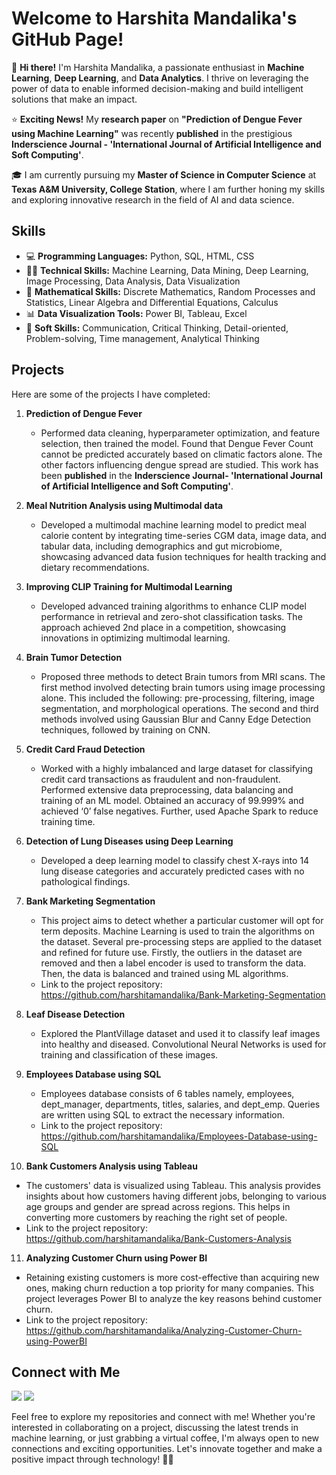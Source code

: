 # Welcome to Harshita Mandalika's GitHub Page!

👋 **Hi there!** I'm Harshita Mandalika, a passionate enthusiast in **Machine Learning**, **Deep Learning**, and **Data Analytics**. I thrive on leveraging the power of data to enable informed decision-making and build intelligent solutions that make an impact.

⭐ **Exciting News!** My **research paper** on **"Prediction of Dengue Fever using Machine Learning"** was recently **published** in the prestigious **Inderscience Journal - 'International Journal of Artificial Intelligence and Soft Computing'**.

🎓 I am currently pursuing my **Master of Science in Computer Science** at **Texas A&M University, College Station**, where I am further honing my skills and exploring innovative research in the field of AI and data science.

## Skills

- 💻 **Programming Languages:** Python, SQL, HTML, CSS
- 👩‍💻 **Technical Skills:** Machine Learning, Data Mining, Deep Learning, Image Processing, Data Analysis, Data Visualization
- 🟰 **Mathematical Skills:** Discrete Mathematics, Random Processes and Statistics, Linear Algebra and Differential Equations, Calculus
- 📊 **Data Visualization Tools:** Power BI, Tableau, Excel
- 🌈 **Soft Skills:**  Communication, Critical Thinking, Detail-oriented, Problem-solving, Time management, Analytical Thinking

## Projects

Here are some of the projects I have completed:

1. **Prediction of Dengue Fever**
   - Performed data cleaning, hyperparameter optimization, and feature selection, then trained the model. Found that Dengue Fever Count cannot be predicted accurately based on climatic factors alone. The other factors influencing dengue spread are studied. This work has been **published** in the **Inderscience Journal- 'International Journal of Artificial Intelligence and Soft Computing'**.

2. **Meal Nutrition Analysis using Multimodal data**
   -  Developed a multimodal machine learning model to predict meal calorie content by integrating time-series CGM data, image data, and tabular data, including demographics and gut microbiome, showcasing advanced data fusion techniques for health tracking and dietary recommendations.
     
3. **Improving CLIP Training for Multimodal Learning**
   - Developed advanced training algorithms to enhance CLIP model performance in retrieval and zero-shot classification tasks. The approach achieved 2nd place in a competition, showcasing innovations in optimizing multimodal learning.
     
4. **Brain Tumor Detection**
   - Proposed three methods to detect Brain tumors from MRI scans. The first method involved detecting brain tumors using image processing alone. This included the following: pre-processing, filtering, image segmentation, and morphological operations. The second and third methods involved using Gaussian Blur and Canny Edge Detection
techniques, followed by training on CNN.

5. **Credit Card Fraud Detection**
   - Worked with a highly imbalanced and large dataset for classifying credit card transactions as fraudulent and non-fraudulent. Performed extensive data preprocessing, data balancing and training of an ML model. Obtained an accuracy of 99.999% and achieved ‘0’ false negatives. Further, used Apache Spark to reduce training time.

6. **Detection of Lung Diseases using Deep Learning**
   - Developed a deep learning model to classify chest X-rays into 14 lung disease categories and accurately predicted cases with no pathological findings.

7. **Bank Marketing Segmentation**
   - This project aims to detect whether a particular customer will opt for term deposits. Machine Learning is used to train the algorithms on the dataset. Several pre-processing steps are applied to the dataset and refined for future use. Firstly, the outliers in the dataset are removed and then a label encoder is used to transform the data. Then, the data is balanced and trained using ML algorithms.
   - Link to the project repository: https://github.com/harshitamandalika/Bank-Marketing-Segmentation

8. **Leaf Disease Detection**
   - Explored the PlantVillage dataset and used it to classify leaf images into healthy and diseased. Convolutional Neural Networks is used for training and classification of these images.

9. **Employees Database using SQL**
   - Employees database consists of 6 tables namely, employees, dept_manager, departments, titles, salaries, and dept_emp. Queries are written using SQL to extract the necessary information.
   - Link to the project repository: https://github.com/harshitamandalika/Employees-Database-using-SQL
     
10. **Bank Customers Analysis using Tableau**
   -  The customers' data is visualized using Tableau. This analysis provides insights about how customers having different jobs, belonging to various age groups and gender are spread across regions. This helps in converting more customers by reaching the right set of people.
   -  Link to the project repository: https://github.com/harshitamandalika/Bank-Customers-Analysis

11. **Analyzing Customer Churn using Power BI**
   - Retaining existing customers is more cost-effective than acquiring new ones, making churn reduction a top priority for many companies. This project leverages Power BI to analyze the key reasons behind customer churn.
   -  Link to the project repository: https://github.com/harshitamandalika/Analyzing-Customer-Churn-using-PowerBI

## Connect with Me

<!-- <a href="https://github.com/your-username" target="_blank"><img src="https://img.shields.io/badge/GitHub-181717?style=for-the-badge&logo=github&logoColor=white"></a> -->
<a href="https://www.linkedin.com/in/harshita-mandalika/" target="_blank"><img src="https://img.shields.io/badge/LinkedIn-0077B5?style=for-the-badge&logo=linkedin&logoColor=white"></a>
<a href="mailto:harshitamandalika029@gmail.com" target="_blank"><img src="https://img.shields.io/badge/Email-D14836?style=for-the-badge&logo=gmail&logoColor=white"></a>


Feel free to explore my repositories and connect with me! Whether you're interested in collaborating on a project, discussing the latest trends in machine learning, or just grabbing a virtual coffee, I'm always open to new connections and exciting opportunities. Let's innovate together and make a positive impact through technology! 🚀✨



 



